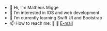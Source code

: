 - 👋 Hi, I’m Matheus Migge
- 👀 I’m interested in IOS and web development
- 🌱 I’m currently learning Swift UI and Bootstrap
- 📫 How to reach me: :briefcase: :e-mail: [E-mail](matheusmigge@gmail.com)

<!---
matheusmigge/matheusmigge is a ✨ special ✨ repository because its `README.md` (this file) appears on your GitHub profile.
You can click the Preview link to take a look at your changes.
--->
